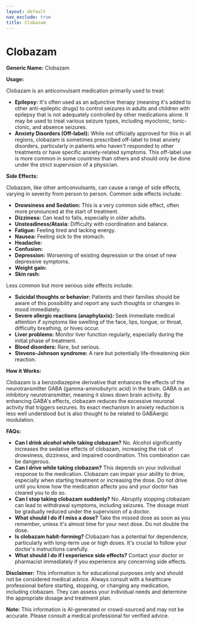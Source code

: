 ```yaml
---
layout: default
nav_exclude: true
title: Clobazam
---
```


# Clobazam

**Generic Name:** Clobazam

**Usage:**

Clobazam is an anticonvulsant medication primarily used to treat:

* **Epilepsy:**  It's often used as an adjunctive therapy (meaning it's added to other anti-epileptic drugs) to control seizures in adults and children with epilepsy that is not adequately controlled by other medications alone.  It may be used to treat various seizure types, including myoclonic, tonic-clonic, and absence seizures.
* **Anxiety Disorders (Off-label):**  While not officially approved for this in all regions, clobazam is sometimes prescribed off-label to treat anxiety disorders, particularly in patients who haven't responded to other treatments or have specific anxiety-related symptoms.  This off-label use is more common in some countries than others and should only be done under the strict supervision of a physician.

**Side Effects:**

Clobazam, like other anticonvulsants, can cause a range of side effects, varying in severity from person to person.  Common side effects include:

* **Drowsiness and Sedation:** This is a very common side effect, often more pronounced at the start of treatment.
* **Dizziness:**  Can lead to falls, especially in older adults.
* **Unsteadiness/Ataxia:** Difficulty with coordination and balance.
* **Fatigue:** Feeling tired and lacking energy.
* **Nausea:** Feeling sick to the stomach.
* **Headache:**
* **Confusion:**
* **Depression:** Worsening of existing depression or the onset of new depressive symptoms.
* **Weight gain:**
* **Skin rash:**

Less common but more serious side effects include:

* **Suicidal thoughts or behavior:**  Patients and their families should be aware of this possibility and report any such thoughts or changes in mood immediately.
* **Severe allergic reactions (anaphylaxis):**  Seek immediate medical attention if symptoms like swelling of the face, lips, tongue, or throat, difficulty breathing, or hives occur.
* **Liver problems:**  Monitor liver function regularly, especially during the initial phase of treatment.
* **Blood disorders:**  Rare, but serious.
* **Stevens-Johnson syndrome:** A rare but potentially life-threatening skin reaction.


**How it Works:**

Clobazam is a benzodiazepine derivative that enhances the effects of the neurotransmitter GABA (gamma-aminobutyric acid) in the brain. GABA is an inhibitory neurotransmitter, meaning it slows down brain activity. By enhancing GABA's effects, clobazam reduces the excessive neuronal activity that triggers seizures.  Its exact mechanism in anxiety reduction is less well understood but is also thought to be related to GABAergic modulation.

**FAQs:**

* **Can I drink alcohol while taking clobazam?** No. Alcohol significantly increases the sedative effects of clobazam, increasing the risk of drowsiness, dizziness, and impaired coordination. This combination can be dangerous.
* **Can I drive while taking clobazam?**  This depends on your individual response to the medication.  Clobazam can impair your ability to drive, especially when starting treatment or increasing the dose.  Do not drive until you know how the medication affects you and your doctor has cleared you to do so.
* **Can I stop taking clobazam suddenly?** No.  Abruptly stopping clobazam can lead to withdrawal symptoms, including seizures.  The dosage must be gradually reduced under the supervision of a doctor.
* **What should I do if I miss a dose?** Take the missed dose as soon as you remember, unless it's almost time for your next dose. Do not double the dose.
* **Is clobazam habit-forming?**  Clobazam has a potential for dependence, particularly with long-term use or high doses.  It's crucial to follow your doctor's instructions carefully.
* **What should I do if I experience side effects?**  Contact your doctor or pharmacist immediately if you experience any concerning side effects.


**Disclaimer:** This information is for educational purposes only and should not be considered medical advice.  Always consult with a healthcare professional before starting, stopping, or changing any medication, including clobazam.  They can assess your individual needs and determine the appropriate dosage and treatment plan.


**Note:** This information is AI-generated or crowd-sourced and may not be accurate. Please consult a medical professional for verified advice.